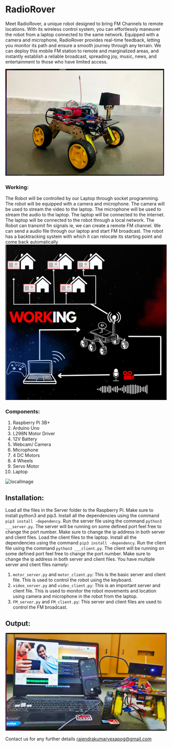 # RadioRover

Meet RadioRover, a unique robot designed to bring FM Channels to remote locations. With its wireless control system, you can effortlessly maneuver the robot from a laptop connected to the same network. Equipped with a camera and microphone, RadioRover provides real-time feedback, letting you monitor its path and ensure a
smooth journey through any terrain. We can deploy this mobile FM station to remote and marginalized areas, and
instantly establish a reliable broadcast, spreading joy, music, news, and entertainment to those who have limited
access.


![localImage](./img/robot.png)

### Working: 

The Robot will be controlled by our Laptop through socket programming. The robot will be equipped with a camera and microphone. The camera will be used to stream the video to the laptop. The microphone will be used to stream the audio to the laptop. The laptop will be connected to the internet. The laptop will be connected to the robot through a local network. The Robot can transmit fm signals ie, we can create a remote FM channel. We can send a audio file through our laptop and start FM broadcast. The robot has a backtracking system with which it can relocate its starting point and come back automatically
![localImage](./img/working.png)


### Components: 

1. Raspberry Pi 3B+
2. Arduino Uno
3. L298N Motor Driver
4. 12V Battery
6. Webcam/ Camera
7. Microphone
8. 4 DC Motors
9. 4 Wheels
10. Servo Motor
11. Laptop

![localImage]([img/flow.png](https://github.com/RajendraKumar123/RadioRover/blob/main/img/flow.png))



## Installation: 


Load all the files in the Server folder to the Raspberry Pi. Make sure to install python3 and pip3. Install all the dependencies using the command ```pip3 install -dependency```. Run the server file using the command ```python3 ___server.py```. The server will be running on some defined port feel free to change the port number. Make sure to change the ip address in both server and client files. Load the client files to the laptop. Install all the dependencies using the command ```pip3 install -dependency```. Run the client file using the command ```python3 ___client.py```. The client will be running on some defined port feel free to change the port number. Make sure to change the ip address in both server and client files.
You have multiple server and client files namely:   
1. ```motor_server.py``` and ```motor_client.py```: This is the basic server and client file. This is used to control the robot using the keyboard.
2. ```video_server.py``` and ```video_client.py```: This is an important server and client file. This is used to monitor the robot movements and location using camera and microphone in the robot from the laptop.
3. ```FM_server.py``` and ```FM_client.py```: This server and client files are used to control the FM broadcast.



## Output:

![localImage](./img/output.png)

Contact us for any further details
rajendrakumarvesapog@gmail.com

